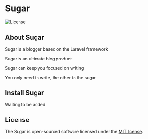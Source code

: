 
# Sugar

![License](https://poser.pugx.org/laravel/framework/license.svg)


## About Sugar

Sugar is a blogger based on the Laravel framework

Sugar is an ultimate blog product

Sugar can keep you focused on writing

You only need to write, the other to the sugar

## Install Sugar

Waiting to be added



## License

The Sugar is open-sourced software licensed under the [MIT license](http://opensource.org/licenses/MIT).
